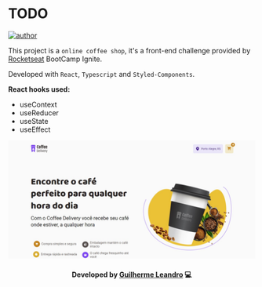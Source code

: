 # TODO

<a href="https://github.com/guirdy" target="_blank">
  <img src="https://img.shields.io/badge/author-guilherme-blue?style=flat-square" alt="author">
</a>

This project is a `online coffee shop`,  it's a front-end challenge provided by [Rocketseat](https://www.rocketseat.com.br) BootCamp Ignite.

Developed with `React`, `Typescript` and `Styled-Components`.

**React hooks used:**
- useContext
- useReducer
- useState
- useEffect

<p align=center>
  <img src="./.github/print.jpg" >
</p>

<h4 align=center>Developed by <a href="https://www.linkedin.com/in/guirdy/">Guilherme Leandro</a> 💻</h4>
